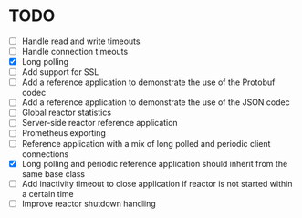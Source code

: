 TODO
====

- [ ] Handle read and write timeouts
- [ ] Handle connection timeouts
- [x] Long polling
- [ ] Add support for SSL
- [ ] Add a reference application to demonstrate the use of the Protobuf codec
- [ ] Add a reference application to demonstrate the use of the JSON codec
- [ ] Global reactor statistics
- [ ] Server-side reactor reference application
- [ ] Prometheus exporting
- [ ] Reference application with a mix of long polled and periodic client connections
- [x] Long polling and periodic reference application should inherit from the same base class
- [ ] Add inactivity timeout to close application if reactor is not started within a certain time
- [ ] Improve reactor shutdown handling
